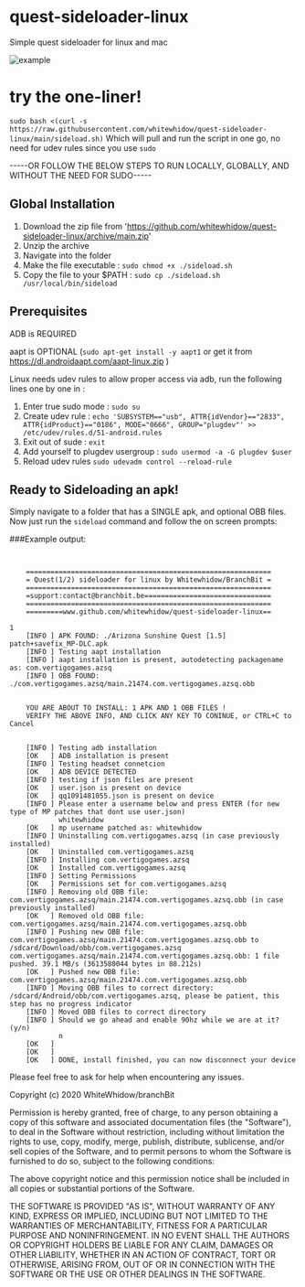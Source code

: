 # quest-sideloader-linux
Simple quest sideloader for linux and mac

![example](https://i.imgur.com/cC70UUC.png)



# try the one-liner!
`sudo bash <(curl -s https://raw.githubusercontent.com/whitewhidow/quest-sideloader-linux/main/sideload.sh)`
Which will pull and run the script in one go, no need for udev rules since you use `sudo`

-----OR FOLLOW THE BELOW STEPS TO RUN LOCALLY, GLOBALLY, AND WITHOUT THE NEED FOR SUDO-----

## Global Installation
1. Download the zip file from 'https://github.com/whitewhidow/quest-sideloader-linux/archive/main.zip'
2. Unzip the archive
3. Navigate into the folder
4. Make the file executable : 
  `sudo chmod +x ./sideload.sh`
5. Copy the file to your $PATH : 
  `sudo cp ./sideload.sh /usr/local/bin/sideload`


## Prerequisites
ADB is REQUIRED

aapt is OPTIONAL (`sudo apt-get install -y aapt1`      or get it from https://dl.androidaapt.com/aapt-linux.zip )

Linux needs udev rules to allow proper access via adb, run the following lines one by one in :
1. Enter true sudo mode :
   `sudo su`
2. Create udev rule :
   `echo 'SUBSYSTEM=="usb", ATTR{idVendor}=="2833", ATTR{idProduct}=="0186", MODE="0666", GROUP="plugdev"' >> /etc/udev/rules.d/51-android.rules`
3. Exit out of sude :
    `exit`
4. Add yourself to plugdev usergroup :
   `sudo usermod -a -G plugdev $user`
5. Reload udev rules
   `sudo udevadm control --reload-rule`



## Ready to Sideloading an apk!

Simply navigate to a folder that has a SINGLE apk, and optional OBB files.
Now just run the `sideload` command and follow the on screen prompts:


###Example output:
```


    ============================================================
    = Quest(1/2) sideloader for linux by Whitewhidow/BranchBit =
    ============================================================
    =support:contact@branchbit.be===============================
    ============================================================
    =========www.github.com/whitewhidow/quest-sideloader-linux==

1
    [INFO ] APK FOUND: ./Arizona Sunshine Quest [1.5] patch+savefix_MP-DLC.apk	 
    [INFO ] Testing aapt installation 
    [INFO ] aapt installation is present, autodetecting packagename as: com.vertigogames.azsq 
    [INFO ] OBB FOUND: ./com.vertigogames.azsq/main.21474.com.vertigogames.azsq.obb 


    YOU ARE ABOUT TO INSTALL: 1 APK AND 1 OBB FILES !
    VERIFY THE ABOVE INFO, AND CLICK ANY KEY TO CONINUE, or CTRL+C to Cancel


    [INFO ] Testing adb installation 
    [OK   ] ADB installation is present 
    [INFO ] Testing headset connetcion 
    [OK   ] ADB DEVICE DETECTED 
    [INFO ] testing if json files are present 
    [OK   ] user.json is present on device 
    [OK   ] qq1091481055.json is present on device 
    [INFO ] Please enter a username below and press ENTER (for new type of MP patches that dont use user.json) 
            whitewhidow
    [OK   ] mp username patched as: whitewhidow 
    [INFO ] Uninstalling com.vertigogames.azsq (in case previously installed) 
    [OK   ] Uninstalled com.vertigogames.azsq 
    [INFO ] Installing com.vertigogames.azsq 
    [OK   ] Installed com.vertigogames.azsq 
    [INFO ] Setting Permissions 
    [OK   ] Permissions set for com.vertigogames.azsq 
    [INFO ] Removing old OBB file: com.vertigogames.azsq/main.21474.com.vertigogames.azsq.obb (in case previously installed) 
    [OK   ] Removed old OBB file: com.vertigogames.azsq/main.21474.com.vertigogames.azsq.obb 
    [INFO ] Pushing new OBB file: com.vertigogames.azsq/main.21474.com.vertigogames.azsq.obb to /sdcard/Download/obb/com.vertigogames.azsq 
com.vertigogames.azsq/main.21474.com.vertigogames.azsq.obb: 1 file pushed. 39.1 MB/s (3613580044 bytes in 88.212s)
    [OK   ] Pushed new OBB file: com.vertigogames.azsq/main.21474.com.vertigogames.azsq.obb 
    [INFO ] Moving OBB files to correct directory: /sdcard/Android/obb/com.vertigogames.azsq, please be patient, this step has no progress indicator 
    [INFO ] Moved OBB files to correct directory 
    [INFO ] Should we go ahead and enable 90hz while we are at it? (y/n)  
            n
    [OK   ]  
    [OK   ]  
    [OK   ] DONE, install finished, you can now disconnect your device
```

Please feel free to ask for help when encountering any issues.


 Copyright (c) 2020 WhiteWhidow/branchBit

 Permission is hereby granted, free of charge, to any person
 obtaining a copy of this software and associated documentation
 files (the "Software"), to deal in the Software without
 restriction, including without limitation the rights to use,
 copy, modify, merge, publish, distribute, sublicense, and/or sell
 copies of the Software, and to permit persons to whom the
 Software is furnished to do so, subject to the following
 conditions:

 The above copyright notice and this permission notice shall be
 included in all copies or substantial portions of the Software.

 THE SOFTWARE IS PROVIDED "AS IS", WITHOUT WARRANTY OF ANY KIND,
 EXPRESS OR IMPLIED, INCLUDING BUT NOT LIMITED TO THE WARRANTIES
 OF MERCHANTABILITY, FITNESS FOR A PARTICULAR PURPOSE AND
 NONINFRINGEMENT. IN NO EVENT SHALL THE AUTHORS OR COPYRIGHT
 HOLDERS BE LIABLE FOR ANY CLAIM, DAMAGES OR OTHER LIABILITY,
 WHETHER IN AN ACTION OF CONTRACT, TORT OR OTHERWISE, ARISING
 FROM, OUT OF OR IN CONNECTION WITH THE SOFTWARE OR THE USE OR
 OTHER DEALINGS IN THE SOFTWARE.
